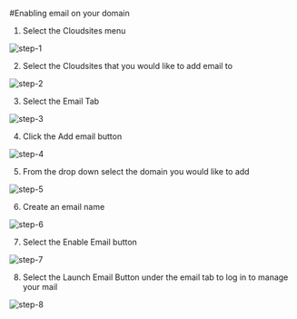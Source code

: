 #Enabling email on your domain



1. Select the Cloudsites menu

![step-1]

2. Select the Cloudsites that you would like to add email to

![step-2]

3. Select the Email Tab

![step-3]

4. Click the Add email button

![step-4]

5. From the drop down select the domain you would like to add

![step-5]

6. Create an email name

![step-6]

7. Select the Enable Email button

![step-7]

8. Select the Launch Email Button under the email tab to log in to manage your mail

![step-8]

[step-1]: https://raw.githubusercontent.com/GearHost/docs/master/Images/menu-cloudsites.png
[step-2]: https://raw.githubusercontent.com/GearHost/docs/master/Images/email-select-domain.png
[step-3]: https://raw.githubusercontent.com/GearHost/docs/master/Images/tb-email.png
[step-4]: https://raw.githubusercontent.com/GearHost/docs/master/Images/email-add-email.png
[step-5]: https://raw.githubusercontent.com/GearHost/docs/master/Images/email-select-domain-drop.png
[step-6]: https://raw.githubusercontent.com/GearHost/docs/master/Images/email-add-name.png
[step-7]: https://raw.githubusercontent.com/GearHost/docs/master/Images/email-enable.png
[step-8]: https://raw.githubusercontent.com/GearHost/docs/master/Images/email-launch-email.png